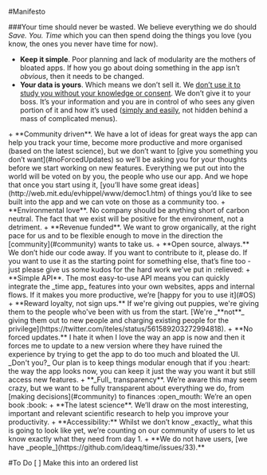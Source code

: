 #Manifesto

###Your time should never be wasted.
 We believe everything we do should _Save. You. Time_ which you can then spend doing the things you love (you know, the ones you never have time for now).
 <a name=“simple”/>
+ **Keep it simple**. Poor planning and lack of modularity are the mothers of bloated apps. If how you go about doing something in the app isn’t _obvious_, then it needs to be changed.
+ **Your data is yours**. Which means we don’t sell it. We [don’t use it to study you without your knowledge or consent](http://www.forbes.com/sites/kashmirhill/2014/06/28/facebook-manipulated-689003-users-emotions-for-science/). We don’t give it to your boss. It’s your information and you are in control of who sees any given portion of it and how it’s used ([simply and easily](#simple), not hidden behind a mass of complicated menus).
<a name=“community”>
+ **Community driven**</a>. We have a lot of ideas for great ways the app can help you track your time, become more productive and more organised (based on the latest science), but we don’t want to [give you something you don’t want](#noForcedUpdates) so we’ll be asking you for your thoughts before we start working on new features. Everything we put out into the world will be voted on by you, the people who use our app. And we hope that once you start using it, [you’ll have some great ideas](http://web.mit.edu/evhippel/www/democ1.htm) of things you’d like to see built into the app and we can vote on those as a community too.
+ **Environmental love**. No company should be anything short of carbon neutral. The fact that we exist will be positive for the environment, not a detriment.
+ **Revenue funded**. We want to grow organically, at the right pace for us and to be flexible enough to move in the direction the [community](#community) wants to take us.
<a name=“#OS”>
+ **Open source, always.** </a> We don’t hide our code away. If you want to contribute to it, please do. If you want to use it as the starting point for something else, that’s fine too - just please give us some kudos for the hard work we’ve put in :relieved:
+ **Simple API**. The most easy-to-use API means you can quickly integrate the _time app_ features into your own websites, apps and internal flows. If it makes you more productive, we’re [happy for you to use it](#OS)
+ **Reward loyalty, not sign ups.** If we're giving out puppies, we're giving them to the people who've been with us from the start. [We're _**not**_ giving them out to new people and charging existing people for the privilege](https://twitter.com/iteles/status/561589203272994818).
<a name=“noForcedUpdates”/>
+ **No forced updates.** I hate it when I love the way an app is now and then it forces me to update to a new version where they have ruined the experience by trying to get the app to do too much and bloated the UI. _Don't you?_ Our plan is to keep things modular enough that if you :heart: the way the app looks now, you can keep it just the way you want it but still access new features.
+ **_Full_ transparency**. We’re aware this may seem crazy, but we want to be fully transparent about everything we do, from [making decisions](#community) to finances :open_mouth: We’re an open book :book:
+ **The latest science**. We’ll draw on the most interesting, important and relevant scientific research to help you improve your productivity.
+ **Accessibility:** Whilst we don’t know _exactly_ what this is going to look like yet, we’re counting on our community of users to let us know exactly what they need from day 1.
+ **We do not have users, [we have _people_](https://github.com/ideaq/time/issues/33).**


#To Do
[ ] Make this into an ordered list
